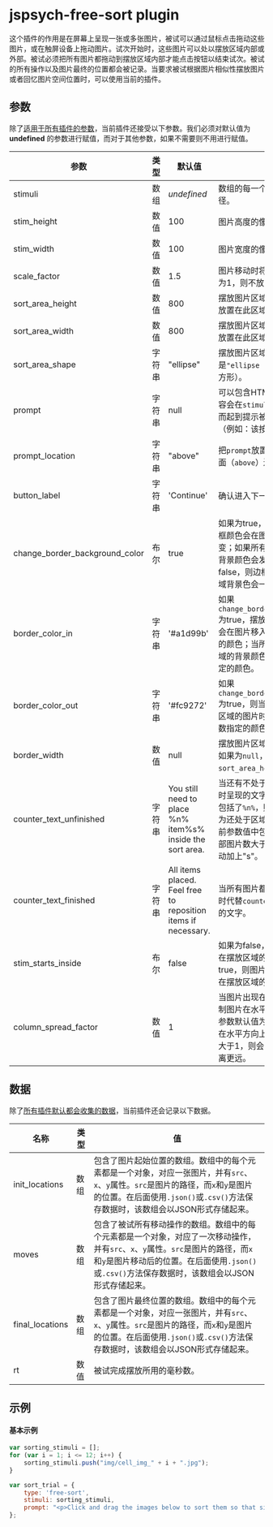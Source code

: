 # jspsych-free-sort plugin

这个插件的作用是在屏幕上呈现一张或多张图片，被试可以通过鼠标点击拖动这些图片，或在触屏设备上拖动图片。试次开始时，这些图片可以处以摆放区域内部或外部。被试必须把所有图片都拖动到摆放区域内部才能点击按钮以结束试次。被试的所有操作以及图片最终的位置都会被记录。当要求被试根据图片相似性摆放图片或者回忆图片空间位置时，可以使用当前的插件。

## 参数

除了[适用于所有插件的参数](/overview/plugins.html#parameters-available-in-all-plugins)，当前插件还接受以下参数。我们必须对默认值为 **undefined** 的参数进行赋值，而对于其他参数，如果不需要则不用进行赋值。

参数 | 类型 | 默认值 | 描述 
----------|------|---------------|------------
stimuli | 数组 | *undefined* | 数组的每一个元素都是图片的路径。 
stim_height | 数值 | 100 | 图片高度的像素值。 
stim_width | 数值 | 100 | 图片宽度的像素值。 
scale_factor | 数值 | 1.5 | 图片移动时将图片放大的倍数（若为1，则不放大）。 
sort_area_height | 数值 | 800 | 摆放图片区域的高度。图片必须被放置在此区域。 
sort_area_width | 数值 | 800 | 摆放图片区域的宽度。图片必须被放置在此区域。 
sort_area_shape | 字符串 | "ellipse" | 摆放图片区域的形状。可以是`"ellipse`（椭圆）或`square`（正方形）。 
prompt | 字符串 | null | 可以包含HTML元素。该参数的内容会在`stimulus`下面进行呈现，从而起到提示被试该做什么的作用（例如：该按哪个/些键）。 
prompt_location | 字符串 | "above" | 把`prompt`放置在摆放图片区域的上面（`above`）还是下面（`below`）。 
button_label | 字符串 | 'Continue' | 确认进入下一个试次的按钮文本。 
change_border_background_color | 布尔 | true | 如果为true，则摆放图片区域的边框颜色会在图片移入移出时发生改变；如果所有图片都被移入区域，背景颜色会发生改变。如果为false，则边框颜色一直为黑色，区域背景色会一直为白色。 
border_color_in |字符串 | '#a1d99b' | 如果`change_border_background_color`为true，摆放图片区域的边框颜色会在图片移入时变为当前参数指定的颜色；当所有图片都移入时，区域的背景颜色也会变为当前参数指定的颜色。 
border_color_out | 字符串 | '#fc9272' | 如果`change_border_background_color`为true，则当还有不处于摆放图片区域的图片时，区域边框为当前参数指定的颜色。 
border_width | 数值 | null | 摆放图片区域边框宽度的像素值。如果为`null`，则宽度等于`sort_area_height`的3%。 
counter_text_unfinished | 字符串 | You still need to place %n% item%s% inside the sort area. | 当还有不处于摆放图片区域的图片时呈现的文字。如果当前参数值中包括了`%n%`，则在实验中会被替换为还处于区域外的图片数。如果当前参数值中包括了`%s%`，则区域外部图片数大于1时，对应位置会自动加上"s"。 
counter_text_finished | 字符串 | All items placed. Feel free to reposition items if necessary. | 当所有图片都被移入摆放图片区域时代替`counter_text_unfinished`的文字。 
stim_starts_inside | 布尔 | false | 如果为false，则图片一开始会被放在摆放区域的左右两边；如果为true，则图片已开始会被随机放置在摆放区域的内部。 
column_spread_factor | 数值 | 1 | 当图片出现在摆放区域外部时，控制图片在水平方向上的分布。当前参数默认值为1；如果小于1，则会在水平方向上彼此距离更近；如果大于1，则会在水平方向上彼此距离更远。 

## 数据

除了[所有插件默认都会收集的数据](/overview/plugins.html#data-collected-by-all-plugins)，当前插件还会记录以下数据。

名称 | 类型 | 值 
-----|------|------
init_locations | 数组 | 包含了图片起始位置的数组。数组中的每个元素都是一个对象，对应一张图片，并有`src`、`x`、`y`属性。`src`是图片的路径，而`x`和`y`是图片的位置。在后面使用`.json()`或`.csv()`方法保存数据时，该数组会以JSON形式存储起来。 
moves | 数组 | 包含了被试所有移动操作的数组。数组中的每个元素都是一个对象，对应了一次移动操作，并有`src`、`x`、`y`属性。`src`是图片的路径，而`x`和`y`是图片移动后的位置。在后面使用`.json()`或`.csv()`方法保存数据时，该数组会以JSON形式存储起来。 
final_locations | 数组 | 包含了图片最终位置的数组。数组中的每个元素都是一个对象，对应一张图片，并有`src`、`x`、`y`属性。`src`是图片的路径，而`x`和`y`是图片的位置。在后面使用`.json()`或`.csv()`方法保存数据时，该数组会以JSON形式存储起来。 
rt | 数值 | 被试完成摆放所用的毫秒数。 

## 示例

#### 基本示例

```javascript
var sorting_stimuli = [];
for (var i = 1; i <= 12; i++) {
    sorting_stimuli.push("img/cell_img_" + i + ".jpg");
}

var sort_trial = {
    type: 'free-sort',
    stimuli: sorting_stimuli,
    prompt: "<p>Click and drag the images below to sort them so that similar items are close together.</p>"
};
```
